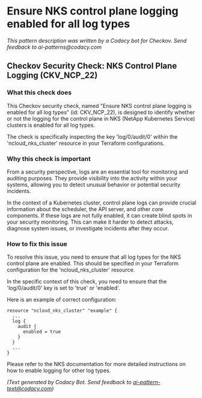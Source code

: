 # Ensure NKS control plane logging enabled for all log types

_This pattern description was written by a Codacy bot for Checkov. Send feedback to ai-patterns@codacy.com_

## Checkov Security Check: NKS Control Plane Logging (CKV_NCP_22)

### What this check does 

This Checkov security check, named "Ensure NKS control plane logging is enabled for all log types" (id: CKV_NCP_22), is designed to identify whether or not the logging for the control plane in NKS (NetApp Kubernetes Service) clusters is enabled for all log types. 

The check is specifically inspecting the key 'log/0/audit/0' within the 'ncloud_nks_cluster' resource in your Terraform configurations. 

### Why this check is important 

From a security perspective, logs are an essential tool for monitoring and auditing purposes. They provide visibility into the activity within your systems, allowing you to detect unusual behavior or potential security incidents. 

In the context of a Kubernetes cluster, control plane logs can provide crucial information about the scheduler, the API server, and other core components. If these logs are not fully enabled, it can create blind spots in your security monitoring. This can make it harder to detect attacks, diagnose system issues, or investigate incidents after they occur.

### How to fix this issue

To resolve this issue, you need to ensure that all log types for the NKS control plane are enabled. This should be specified in your Terraform configuration for the 'ncloud_nks_cluster' resource.

In the specific context of this check, you need to ensure that the 'log/0/audit/0' key is set to 'true' or 'enabled'.

Here is an example of correct configuration:

```hcl
resource "ncloud_nks_cluster" "example" {
  ...
  log {
    audit {
      enabled = true
    }
  }
  ...
}
```

Please refer to the NKS documentation for more detailed instructions on how to enable logging for other log types.

_(Text generated by Codacy Bot. Send feedback to ai-pattern-text@codacy.com)_
